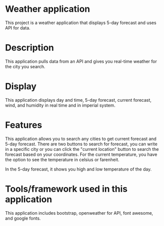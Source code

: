 # Weather application

This project is a weather application that displays 5-day forecast and uses API for data.

# Description

This application pulls data from an API and gives you real-time weather for the city you search.

# Display

This application displays day and time, 5-day forecast, current forecast, wind, and humidity in real time and in imperial system.

# Features

This application allows you to search any cities to get current forecast and 5-day forecast. There are two buttons to search for forecast, you can write in a specific city or you can click the "current location" button to search the forecast based on your coordinates. For the current temperature, you have the option to see the temperature in celsius or farenheit.

In the 5-day forecast, it shows you high and low temperature of the day.

# Tools/framework used in this application

This application includes bootstrap, openweather for API, font awesome, and google fonts.
